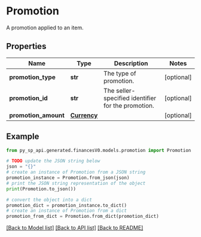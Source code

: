 # Promotion

A promotion applied to an item.

## Properties

Name | Type | Description | Notes
------------ | ------------- | ------------- | -------------
**promotion_type** | **str** | The type of promotion. | [optional] 
**promotion_id** | **str** | The seller-specified identifier for the promotion. | [optional] 
**promotion_amount** | [**Currency**](Currency.md) |  | [optional] 

## Example

```python
from py_sp_api.generated.financesV0.models.promotion import Promotion

# TODO update the JSON string below
json = "{}"
# create an instance of Promotion from a JSON string
promotion_instance = Promotion.from_json(json)
# print the JSON string representation of the object
print(Promotion.to_json())

# convert the object into a dict
promotion_dict = promotion_instance.to_dict()
# create an instance of Promotion from a dict
promotion_from_dict = Promotion.from_dict(promotion_dict)
```
[[Back to Model list]](../README.md#documentation-for-models) [[Back to API list]](../README.md#documentation-for-api-endpoints) [[Back to README]](../README.md)



